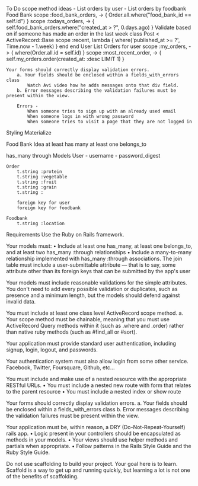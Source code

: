 To Do
    scope method ideas
        - List orders by user
        - List orders by foodbank
    Food Bank
        scope :food_bank_orders, -> { Order.all.where("food_bank_id == self.id") }
        scope :todays_orders, -> { self.food_bank_orders.where("created_at > ?", 0.days.ago) }
        Validate based on if someone has made an order in the last week
            class Post < ActiveRecord::Base
                scope :recent, lambda { where('published_at >= ?', Time.now - 1.week) }
            end
end
    User
        List Orders for user
        scope :my_orders, -> { where(Order.all.id = self.id) }
        scope :most_recent_order, -> { self.my_orders.order(created_at: :desc LIMIT 1) }


    Your forms should correctly display validation errors.
        a. Your fields should be enclosed within a fields_with_errors class
            Watch Avi video how he adds messages onto that div field.
        b. Error messages describing the validation failures must be present within the view.

        Errors - 
            When someone tries to sign up with an already used email
            When someone logs in with wrong password
            When someone tries to visit a page that they are not logged in

Styling
    Materialize


Food Bank Idea
at least has many
at least one belongs_to

has_many through
Models
    User
        - username
        - password_digest
        
    Order
        t.string :protein
        t.string :vegetable
        t.string :fruit
        t.string :grain
        t.string :

        foreign key for user
        foreign key for foodbank
    
    Foodbank
        t.string :location

Requirements
Use the Ruby on Rails framework.

Your models must:
    • Include at least one has_many, at least one belongs_to, and at least two has_many :through relationships
    • Include a many-to-many relationship implemented with has_many :through associations. The join table must include a user-submittable attribute — that is to say, some attribute other than its foreign keys that can be submitted by the app's user

Your models must include reasonable validations for the simple attributes. You don't need to add every possible validation or duplicates, such as presence and a minimum length, but the models should defend against invalid data.

You must include at least one class level ActiveRecord scope method. a. Your scope method must be chainable, meaning that you must use ActiveRecord Query methods within it (such as .where and .order) rather than native ruby methods (such as #find_all or #sort).

Your application must provide standard user authentication, including signup, login, logout, and passwords.

Your authentication system must also allow login from some other service. Facebook, Twitter, Foursquare, Github, etc...

You must include and make use of a nested resource with the appropriate RESTful URLs.
    • You must include a nested new route with form that relates to the parent resource
    • You must include a nested index or show route

Your forms should correctly display validation errors.
    a. Your fields should be enclosed within a fields_with_errors class
    b. Error messages describing the validation failures must be present within the view.

Your application must be, within reason, a DRY (Do-Not-Repeat-Yourself) rails app.
    • Logic present in your controllers should be encapsulated as methods in your models.
    • Your views should use helper methods and partials when appropriate.
    • Follow patterns in the Rails Style Guide and the Ruby Style Guide.

Do not use scaffolding to build your project. Your goal here is to learn. Scaffold is a way to get up and running quickly, but learning a lot is not one of the benefits of scaffolding.
